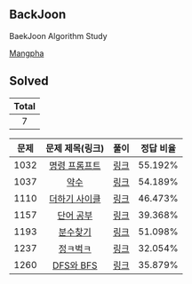 ## BackJoon 

 BaekJoon Algorithm Study

 [Mangpha](https://www.acmicpc.net/user/mangpha)

## Solved

| Total |
|:-----:|
| 7 |

| 문제  | 문제 제목(링크) | 풀이 | 정답 비율 |
|:-------------:|:-------------:|:------:|:------:|
| 1032 | [명령 프롬프트](https://www.acmicpc.net/problemset/problem/1032) | [링크](https://github.com/Mangpha/BaekJoon/blob/master/solved/1032.js) | 55.192% |
| 1037 | [약수](https://www.acmicpc.net/problemset/problem/1037) | [링크](https://github.com/Mangpha/BaekJoon/blob/master/solved/1037.js) | 54.189% |
| 1110 | [더하기 사이클](https://www.acmicpc.net/problemset/problem/1110) | [링크](https://github.com/Mangpha/BaekJoon/blob/master/solved/1110.js) | 46.473% |
| 1157 | [단어 공부](https://www.acmicpc.net/problemset/problem/1157) | [링크](https://github.com/Mangpha/BaekJoon/blob/master/solved/1157.js) | 39.368% |
| 1193 | [분수찾기](https://www.acmicpc.net/problemset/problem/1193) | [링크](https://github.com/Mangpha/BaekJoon/blob/master/solved/1193.js) | 51.098% |
| 1237 | [정ㅋ벅ㅋ](https://www.acmicpc.net/problemset/problem/1237) | [링크](https://github.com/Mangpha/BaekJoon/blob/master/solved/1237.js) | 32.054% |
| 1260 | [DFS와 BFS](https://www.acmicpc.net/problemset/problem/1260) | [링크](https://github.com/Mangpha/BaekJoon/blob/master/solved/1260.js) | 35.879% |
